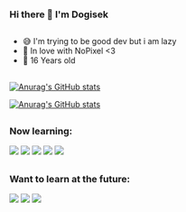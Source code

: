 ### Hi there 👋 I'm Dogisek

##

- 😅 I'm trying to be good dev but i am lazy
- 🧡 In love with NoPixel <3
- 🤏 16 Years old 

##

[![Anurag's GitHub stats](https://github-readme-stats.vercel.app/api?username=DogiDev&show_icons=true&theme=dark)](https://github.com/anuraghazra/github-readme-stats)


    
[![Anurag's GitHub stats](https://github-readme-stats.vercel.app/api/top-langs/?username=DogiDev&layout=compact&langs_count=7&theme=dark)](https://github.com/anuraghazra/github-readme-stats)
    
##
    
### Now learning:

<div>
     <img src="https://img.shields.io/badge/Lua-2C2D72?style=for-the-badge&logo=lua&logoColor=white" />
     <img src="https://img.shields.io/badge/HTML5-E34F26?style=for-the-badge&logo=html5&logoColor=white" />
     <img src="https://img.shields.io/badge/CSS3-1572B6?style=for-the-badge&logo=css3&logoColor=white" />
     <img src="https://img.shields.io/badge/JavaScript-F7DF1E?style=for-the-badge&logo=javascript&logoColor=black" />
     <img src="https://img.shields.io/badge/MySQL-00000F?style=for-the-badge&logo=mysql&logoColor=white" />
</div>
    
##
    
### Want to learn at the future:
    
<div>
     <img src="https://img.shields.io/badge/Python-14354C?style=for-the-badge&logo=python&logoColor=white" />
     <img src="https://img.shields.io/badge/Java-ED8B00?style=for-the-badge&logo=java&logoColor=white" />
     <img src="https://img.shields.io/badge/PHP-777BB4?style=for-the-badge&logo=php&logoColor=white" />
</div>
